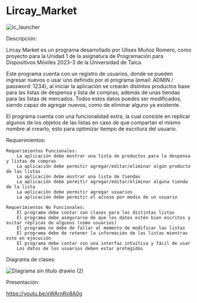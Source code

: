 # Lircay_Market
![ic_launcher](https://github.com/UlisesR2002/Lircay_Market/assets/116087176/83fe5e22-8a65-4a89-adc3-1878491c4fba)

Descripción:

Lircay Market es un programa desarrollado por Ulises Muñoz Romero, como proyecto para la Unidad 1 de la asignatura de Programación para Dispositivos Móviles 2023-3 de la Universidad de Talca.

Este programa cuenta con un registro de usuarios, donde se pueden ingresar nuevos o usar uno definido por el programa (email: ADMIN / password: 1234), al iniciar la aplicación se crearán distintos productos base para las listas de despensa y lista de compras, además de unas tiendas para las listas de mercados. Todos estos datos puedes ser modificados, siendo capaz de agregar nuevos, como de eliminar alguno ya existente.

El programa cuenta con una funcionalidad extra, la cual consiste en replicar algunos de los objetos de las listas en caso de que compartan el mismo nombre al crearlo, esto para optimizar tiempo de escritura del usuario.


Requerimientos:

    Requerimientos Funcionales:
        La aplicación debe mostrar una lista de productos para la despensa y listas de compras
        La aplicación debe permitir agregar/editar/eliminar algún producto de las listas
        La aplicación debe mostrar una lista de tiendas
        La aplicación debe permitir agregar/editar/eliminar alguna tienda de la lista
        La aplicación debe permitir agregar usuarios
        La aplicación debe permitir el acceso por medio de un usuario

    Requerimientos No Funcionales:
        El programa debe contar con clases para las distintas listas
        El programa debe asegurarse de que los datos estén bien escritos y evitar réplicas de algunos (como usuarios)
        El programa no debe de fallar al momento de modificar las listas
        El programa debe de retener la información de las listas mientras este en ejecución
        El programa debe contar con una interfaz intuitiva y fácil de usar
        Los datos de los usuarios deben estar protegidos



Diagrama de clases:


![Diagrama sin título drawio (2)](https://github.com/UlisesR2002/Lircay_Market/assets/116087176/29fd7e1a-6811-42ea-898d-81be5b8de306)


Presentación:

https://youtu.be/xWArnRx8A0g



